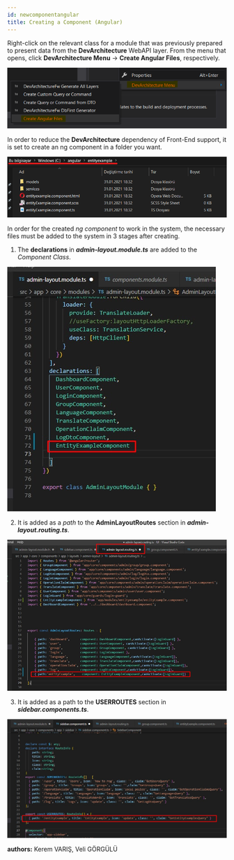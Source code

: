 ```yaml
---
id: newcomponentangular
title: Creating a Component (Angular)
---
```


Right-click on the relevant class for a module that was previously prepared to
present data from the **DevArchitecture** WebAPI layer. From the menu that opens,
click **DevArchitecture Menu** -> **Create Angular Files**, respectively.

![](./../media/image105.png)

In order to reduce the **DevArchitecture** dependency of Front-End support, it is set to create an ng component in a folder you want.

![](./../media/image106.png)

In order for the created *ng component* to work in the system, the necessary files must be added to the system in 3 stages after creating.

1. The **declarations** in ***admin-layout.module.ts*** are added to the *Component Class*.

![](./../media/image102.png)

2. It is added as a *path* to the **AdminLayoutRoutes** section in ***admin-layout.routing.ts***.
   
![](./../media/image104.png)

3. It is added as a path to the **USERROUTES** section in ***sidebar.components.ts***.
   
![](./../media/image103.png)



**authors:** Kerem VARIŞ, Veli GÖRGÜLÜ